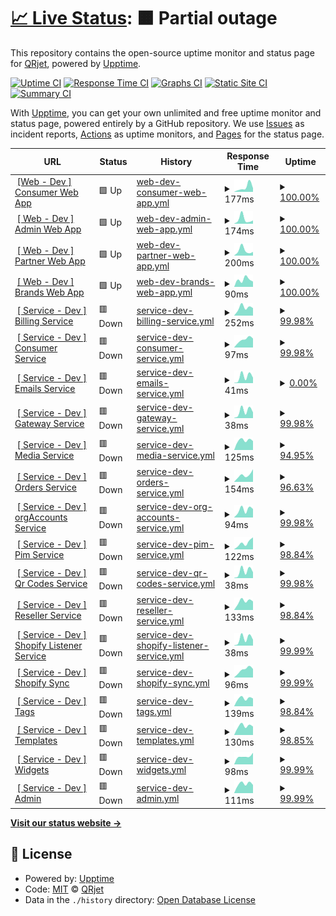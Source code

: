 # [📈 Live Status](https://QRjet.github.io/monitor-dev): <!--live status--> **🟧 Partial outage**

This repository contains the open-source uptime monitor and status page for [QRjet](https://QRjet.github.io/monitor-dev), powered by [Upptime](https://github.com/upptime/upptime).

[![Uptime CI](https://github.com/QRjet/monitor-dev/workflows/Uptime%20CI/badge.svg)](https://github.com/QRjet/monitor-dev/actions?query=workflow%3A%22Uptime+CI%22)
[![Response Time CI](https://github.com/QRjet/monitor-dev/workflows/Response%20Time%20CI/badge.svg)](https://github.com/QRjet/monitor-dev/actions?query=workflow%3A%22Response+Time+CI%22)
[![Graphs CI](https://github.com/QRjet/monitor-dev/workflows/Graphs%20CI/badge.svg)](https://github.com/QRjet/monitor-dev/actions?query=workflow%3A%22Graphs+CI%22)
[![Static Site CI](https://github.com/QRjet/monitor-dev/workflows/Static%20Site%20CI/badge.svg)](https://github.com/QRjet/monitor-dev/actions?query=workflow%3A%22Static+Site+CI%22)
[![Summary CI](https://github.com/QRjet/monitor-dev/workflows/Summary%20CI/badge.svg)](https://github.com/QRjet/monitor-dev/actions?query=workflow%3A%22Summary+CI%22)

With [Upptime](https://upptime.js.org), you can get your own unlimited and free uptime monitor and status page, powered entirely by a GitHub repository. We use [Issues](https://github.com/QRjet/monitor-dev/issues) as incident reports, [Actions](https://github.com/QRjet/monitor-dev/actions) as uptime monitors, and [Pages](https://QRjet.github.io/monitor-dev) for the status page.

<!--start: status pages-->
<!-- This summary is generated by Upptime (https://github.com/upptime/upptime) -->
<!-- Do not edit this manually, your changes will be overwritten -->
<!-- prettier-ignore -->
| URL | Status | History | Response Time | Uptime |
| --- | ------ | ------- | ------------- | ------ |
| <img alt="" src="https://favicons.githubusercontent.com/consumer.dev.truetale.io" height="13"> [[Web - Dev ] Consumer Web App](https://consumer.dev.truetale.io/) | 🟩 Up | [web-dev-consumer-web-app.yml](https://github.com/QRjet/monitor-dev/commits/HEAD/history/web-dev-consumer-web-app.yml) | <details><summary><img alt="Response time graph" src="./graphs/web-dev-consumer-web-app/response-time-week.png" height="20"> 177ms</summary><br><a href="https://QRjet.github.io/monitor-dev/history/web-dev-consumer-web-app"><img alt="Response time 177" src="https://img.shields.io/endpoint?url=https%3A%2F%2Fraw.githubusercontent.com%2FQRjet%2Fmonitor-dev%2FHEAD%2Fapi%2Fweb-dev-consumer-web-app%2Fresponse-time.json"></a><br><a href="https://QRjet.github.io/monitor-dev/history/web-dev-consumer-web-app"><img alt="24-hour response time 177" src="https://img.shields.io/endpoint?url=https%3A%2F%2Fraw.githubusercontent.com%2FQRjet%2Fmonitor-dev%2FHEAD%2Fapi%2Fweb-dev-consumer-web-app%2Fresponse-time-day.json"></a><br><a href="https://QRjet.github.io/monitor-dev/history/web-dev-consumer-web-app"><img alt="7-day response time 177" src="https://img.shields.io/endpoint?url=https%3A%2F%2Fraw.githubusercontent.com%2FQRjet%2Fmonitor-dev%2FHEAD%2Fapi%2Fweb-dev-consumer-web-app%2Fresponse-time-week.json"></a><br><a href="https://QRjet.github.io/monitor-dev/history/web-dev-consumer-web-app"><img alt="30-day response time 177" src="https://img.shields.io/endpoint?url=https%3A%2F%2Fraw.githubusercontent.com%2FQRjet%2Fmonitor-dev%2FHEAD%2Fapi%2Fweb-dev-consumer-web-app%2Fresponse-time-month.json"></a><br><a href="https://QRjet.github.io/monitor-dev/history/web-dev-consumer-web-app"><img alt="1-year response time 177" src="https://img.shields.io/endpoint?url=https%3A%2F%2Fraw.githubusercontent.com%2FQRjet%2Fmonitor-dev%2FHEAD%2Fapi%2Fweb-dev-consumer-web-app%2Fresponse-time-year.json"></a></details> | <details><summary><a href="https://QRjet.github.io/monitor-dev/history/web-dev-consumer-web-app">100.00%</a></summary><a href="https://QRjet.github.io/monitor-dev/history/web-dev-consumer-web-app"><img alt="All-time uptime 100.00%" src="https://img.shields.io/endpoint?url=https%3A%2F%2Fraw.githubusercontent.com%2FQRjet%2Fmonitor-dev%2FHEAD%2Fapi%2Fweb-dev-consumer-web-app%2Fuptime.json"></a><br><a href="https://QRjet.github.io/monitor-dev/history/web-dev-consumer-web-app"><img alt="24-hour uptime 100.00%" src="https://img.shields.io/endpoint?url=https%3A%2F%2Fraw.githubusercontent.com%2FQRjet%2Fmonitor-dev%2FHEAD%2Fapi%2Fweb-dev-consumer-web-app%2Fuptime-day.json"></a><br><a href="https://QRjet.github.io/monitor-dev/history/web-dev-consumer-web-app"><img alt="7-day uptime 100.00%" src="https://img.shields.io/endpoint?url=https%3A%2F%2Fraw.githubusercontent.com%2FQRjet%2Fmonitor-dev%2FHEAD%2Fapi%2Fweb-dev-consumer-web-app%2Fuptime-week.json"></a><br><a href="https://QRjet.github.io/monitor-dev/history/web-dev-consumer-web-app"><img alt="30-day uptime 100.00%" src="https://img.shields.io/endpoint?url=https%3A%2F%2Fraw.githubusercontent.com%2FQRjet%2Fmonitor-dev%2FHEAD%2Fapi%2Fweb-dev-consumer-web-app%2Fuptime-month.json"></a><br><a href="https://QRjet.github.io/monitor-dev/history/web-dev-consumer-web-app"><img alt="1-year uptime 100.00%" src="https://img.shields.io/endpoint?url=https%3A%2F%2Fraw.githubusercontent.com%2FQRjet%2Fmonitor-dev%2FHEAD%2Fapi%2Fweb-dev-consumer-web-app%2Fuptime-year.json"></a></details>
| <img alt="" src="https://favicons.githubusercontent.com/admin.dev.truetale.io" height="13"> [[ Web - Dev ] Admin Web App](https://admin.dev.truetale.io/) | 🟩 Up | [web-dev-admin-web-app.yml](https://github.com/QRjet/monitor-dev/commits/HEAD/history/web-dev-admin-web-app.yml) | <details><summary><img alt="Response time graph" src="./graphs/web-dev-admin-web-app/response-time-week.png" height="20"> 174ms</summary><br><a href="https://QRjet.github.io/monitor-dev/history/web-dev-admin-web-app"><img alt="Response time 174" src="https://img.shields.io/endpoint?url=https%3A%2F%2Fraw.githubusercontent.com%2FQRjet%2Fmonitor-dev%2FHEAD%2Fapi%2Fweb-dev-admin-web-app%2Fresponse-time.json"></a><br><a href="https://QRjet.github.io/monitor-dev/history/web-dev-admin-web-app"><img alt="24-hour response time 174" src="https://img.shields.io/endpoint?url=https%3A%2F%2Fraw.githubusercontent.com%2FQRjet%2Fmonitor-dev%2FHEAD%2Fapi%2Fweb-dev-admin-web-app%2Fresponse-time-day.json"></a><br><a href="https://QRjet.github.io/monitor-dev/history/web-dev-admin-web-app"><img alt="7-day response time 174" src="https://img.shields.io/endpoint?url=https%3A%2F%2Fraw.githubusercontent.com%2FQRjet%2Fmonitor-dev%2FHEAD%2Fapi%2Fweb-dev-admin-web-app%2Fresponse-time-week.json"></a><br><a href="https://QRjet.github.io/monitor-dev/history/web-dev-admin-web-app"><img alt="30-day response time 174" src="https://img.shields.io/endpoint?url=https%3A%2F%2Fraw.githubusercontent.com%2FQRjet%2Fmonitor-dev%2FHEAD%2Fapi%2Fweb-dev-admin-web-app%2Fresponse-time-month.json"></a><br><a href="https://QRjet.github.io/monitor-dev/history/web-dev-admin-web-app"><img alt="1-year response time 174" src="https://img.shields.io/endpoint?url=https%3A%2F%2Fraw.githubusercontent.com%2FQRjet%2Fmonitor-dev%2FHEAD%2Fapi%2Fweb-dev-admin-web-app%2Fresponse-time-year.json"></a></details> | <details><summary><a href="https://QRjet.github.io/monitor-dev/history/web-dev-admin-web-app">100.00%</a></summary><a href="https://QRjet.github.io/monitor-dev/history/web-dev-admin-web-app"><img alt="All-time uptime 100.00%" src="https://img.shields.io/endpoint?url=https%3A%2F%2Fraw.githubusercontent.com%2FQRjet%2Fmonitor-dev%2FHEAD%2Fapi%2Fweb-dev-admin-web-app%2Fuptime.json"></a><br><a href="https://QRjet.github.io/monitor-dev/history/web-dev-admin-web-app"><img alt="24-hour uptime 100.00%" src="https://img.shields.io/endpoint?url=https%3A%2F%2Fraw.githubusercontent.com%2FQRjet%2Fmonitor-dev%2FHEAD%2Fapi%2Fweb-dev-admin-web-app%2Fuptime-day.json"></a><br><a href="https://QRjet.github.io/monitor-dev/history/web-dev-admin-web-app"><img alt="7-day uptime 100.00%" src="https://img.shields.io/endpoint?url=https%3A%2F%2Fraw.githubusercontent.com%2FQRjet%2Fmonitor-dev%2FHEAD%2Fapi%2Fweb-dev-admin-web-app%2Fuptime-week.json"></a><br><a href="https://QRjet.github.io/monitor-dev/history/web-dev-admin-web-app"><img alt="30-day uptime 100.00%" src="https://img.shields.io/endpoint?url=https%3A%2F%2Fraw.githubusercontent.com%2FQRjet%2Fmonitor-dev%2FHEAD%2Fapi%2Fweb-dev-admin-web-app%2Fuptime-month.json"></a><br><a href="https://QRjet.github.io/monitor-dev/history/web-dev-admin-web-app"><img alt="1-year uptime 100.00%" src="https://img.shields.io/endpoint?url=https%3A%2F%2Fraw.githubusercontent.com%2FQRjet%2Fmonitor-dev%2FHEAD%2Fapi%2Fweb-dev-admin-web-app%2Fuptime-year.json"></a></details>
| <img alt="" src="https://favicons.githubusercontent.com/partner.dev.truetale.io" height="13"> [[ Web - Dev ] Partner Web App](https://partner.dev.truetale.io/) | 🟩 Up | [web-dev-partner-web-app.yml](https://github.com/QRjet/monitor-dev/commits/HEAD/history/web-dev-partner-web-app.yml) | <details><summary><img alt="Response time graph" src="./graphs/web-dev-partner-web-app/response-time-week.png" height="20"> 200ms</summary><br><a href="https://QRjet.github.io/monitor-dev/history/web-dev-partner-web-app"><img alt="Response time 200" src="https://img.shields.io/endpoint?url=https%3A%2F%2Fraw.githubusercontent.com%2FQRjet%2Fmonitor-dev%2FHEAD%2Fapi%2Fweb-dev-partner-web-app%2Fresponse-time.json"></a><br><a href="https://QRjet.github.io/monitor-dev/history/web-dev-partner-web-app"><img alt="24-hour response time 200" src="https://img.shields.io/endpoint?url=https%3A%2F%2Fraw.githubusercontent.com%2FQRjet%2Fmonitor-dev%2FHEAD%2Fapi%2Fweb-dev-partner-web-app%2Fresponse-time-day.json"></a><br><a href="https://QRjet.github.io/monitor-dev/history/web-dev-partner-web-app"><img alt="7-day response time 200" src="https://img.shields.io/endpoint?url=https%3A%2F%2Fraw.githubusercontent.com%2FQRjet%2Fmonitor-dev%2FHEAD%2Fapi%2Fweb-dev-partner-web-app%2Fresponse-time-week.json"></a><br><a href="https://QRjet.github.io/monitor-dev/history/web-dev-partner-web-app"><img alt="30-day response time 200" src="https://img.shields.io/endpoint?url=https%3A%2F%2Fraw.githubusercontent.com%2FQRjet%2Fmonitor-dev%2FHEAD%2Fapi%2Fweb-dev-partner-web-app%2Fresponse-time-month.json"></a><br><a href="https://QRjet.github.io/monitor-dev/history/web-dev-partner-web-app"><img alt="1-year response time 200" src="https://img.shields.io/endpoint?url=https%3A%2F%2Fraw.githubusercontent.com%2FQRjet%2Fmonitor-dev%2FHEAD%2Fapi%2Fweb-dev-partner-web-app%2Fresponse-time-year.json"></a></details> | <details><summary><a href="https://QRjet.github.io/monitor-dev/history/web-dev-partner-web-app">100.00%</a></summary><a href="https://QRjet.github.io/monitor-dev/history/web-dev-partner-web-app"><img alt="All-time uptime 100.00%" src="https://img.shields.io/endpoint?url=https%3A%2F%2Fraw.githubusercontent.com%2FQRjet%2Fmonitor-dev%2FHEAD%2Fapi%2Fweb-dev-partner-web-app%2Fuptime.json"></a><br><a href="https://QRjet.github.io/monitor-dev/history/web-dev-partner-web-app"><img alt="24-hour uptime 100.00%" src="https://img.shields.io/endpoint?url=https%3A%2F%2Fraw.githubusercontent.com%2FQRjet%2Fmonitor-dev%2FHEAD%2Fapi%2Fweb-dev-partner-web-app%2Fuptime-day.json"></a><br><a href="https://QRjet.github.io/monitor-dev/history/web-dev-partner-web-app"><img alt="7-day uptime 100.00%" src="https://img.shields.io/endpoint?url=https%3A%2F%2Fraw.githubusercontent.com%2FQRjet%2Fmonitor-dev%2FHEAD%2Fapi%2Fweb-dev-partner-web-app%2Fuptime-week.json"></a><br><a href="https://QRjet.github.io/monitor-dev/history/web-dev-partner-web-app"><img alt="30-day uptime 100.00%" src="https://img.shields.io/endpoint?url=https%3A%2F%2Fraw.githubusercontent.com%2FQRjet%2Fmonitor-dev%2FHEAD%2Fapi%2Fweb-dev-partner-web-app%2Fuptime-month.json"></a><br><a href="https://QRjet.github.io/monitor-dev/history/web-dev-partner-web-app"><img alt="1-year uptime 100.00%" src="https://img.shields.io/endpoint?url=https%3A%2F%2Fraw.githubusercontent.com%2FQRjet%2Fmonitor-dev%2FHEAD%2Fapi%2Fweb-dev-partner-web-app%2Fuptime-year.json"></a></details>
| <img alt="" src="https://favicons.githubusercontent.com/business.dev.truetale.io" height="13"> [[ Web - Dev ] Brands Web App](https://business.dev.truetale.io/) | 🟩 Up | [web-dev-brands-web-app.yml](https://github.com/QRjet/monitor-dev/commits/HEAD/history/web-dev-brands-web-app.yml) | <details><summary><img alt="Response time graph" src="./graphs/web-dev-brands-web-app/response-time-week.png" height="20"> 90ms</summary><br><a href="https://QRjet.github.io/monitor-dev/history/web-dev-brands-web-app"><img alt="Response time 90" src="https://img.shields.io/endpoint?url=https%3A%2F%2Fraw.githubusercontent.com%2FQRjet%2Fmonitor-dev%2FHEAD%2Fapi%2Fweb-dev-brands-web-app%2Fresponse-time.json"></a><br><a href="https://QRjet.github.io/monitor-dev/history/web-dev-brands-web-app"><img alt="24-hour response time 90" src="https://img.shields.io/endpoint?url=https%3A%2F%2Fraw.githubusercontent.com%2FQRjet%2Fmonitor-dev%2FHEAD%2Fapi%2Fweb-dev-brands-web-app%2Fresponse-time-day.json"></a><br><a href="https://QRjet.github.io/monitor-dev/history/web-dev-brands-web-app"><img alt="7-day response time 90" src="https://img.shields.io/endpoint?url=https%3A%2F%2Fraw.githubusercontent.com%2FQRjet%2Fmonitor-dev%2FHEAD%2Fapi%2Fweb-dev-brands-web-app%2Fresponse-time-week.json"></a><br><a href="https://QRjet.github.io/monitor-dev/history/web-dev-brands-web-app"><img alt="30-day response time 90" src="https://img.shields.io/endpoint?url=https%3A%2F%2Fraw.githubusercontent.com%2FQRjet%2Fmonitor-dev%2FHEAD%2Fapi%2Fweb-dev-brands-web-app%2Fresponse-time-month.json"></a><br><a href="https://QRjet.github.io/monitor-dev/history/web-dev-brands-web-app"><img alt="1-year response time 90" src="https://img.shields.io/endpoint?url=https%3A%2F%2Fraw.githubusercontent.com%2FQRjet%2Fmonitor-dev%2FHEAD%2Fapi%2Fweb-dev-brands-web-app%2Fresponse-time-year.json"></a></details> | <details><summary><a href="https://QRjet.github.io/monitor-dev/history/web-dev-brands-web-app">100.00%</a></summary><a href="https://QRjet.github.io/monitor-dev/history/web-dev-brands-web-app"><img alt="All-time uptime 100.00%" src="https://img.shields.io/endpoint?url=https%3A%2F%2Fraw.githubusercontent.com%2FQRjet%2Fmonitor-dev%2FHEAD%2Fapi%2Fweb-dev-brands-web-app%2Fuptime.json"></a><br><a href="https://QRjet.github.io/monitor-dev/history/web-dev-brands-web-app"><img alt="24-hour uptime 100.00%" src="https://img.shields.io/endpoint?url=https%3A%2F%2Fraw.githubusercontent.com%2FQRjet%2Fmonitor-dev%2FHEAD%2Fapi%2Fweb-dev-brands-web-app%2Fuptime-day.json"></a><br><a href="https://QRjet.github.io/monitor-dev/history/web-dev-brands-web-app"><img alt="7-day uptime 100.00%" src="https://img.shields.io/endpoint?url=https%3A%2F%2Fraw.githubusercontent.com%2FQRjet%2Fmonitor-dev%2FHEAD%2Fapi%2Fweb-dev-brands-web-app%2Fuptime-week.json"></a><br><a href="https://QRjet.github.io/monitor-dev/history/web-dev-brands-web-app"><img alt="30-day uptime 100.00%" src="https://img.shields.io/endpoint?url=https%3A%2F%2Fraw.githubusercontent.com%2FQRjet%2Fmonitor-dev%2FHEAD%2Fapi%2Fweb-dev-brands-web-app%2Fuptime-month.json"></a><br><a href="https://QRjet.github.io/monitor-dev/history/web-dev-brands-web-app"><img alt="1-year uptime 100.00%" src="https://img.shields.io/endpoint?url=https%3A%2F%2Fraw.githubusercontent.com%2FQRjet%2Fmonitor-dev%2FHEAD%2Fapi%2Fweb-dev-brands-web-app%2Fuptime-year.json"></a></details>
| <img alt="" src="https://favicons.githubusercontent.com/api.dev.truetale.io" height="13"> [[ Service - Dev ] Billing Service](https://api.dev.truetale.io/api/billing/health-check) | 🟥 Down | [service-dev-billing-service.yml](https://github.com/QRjet/monitor-dev/commits/HEAD/history/service-dev-billing-service.yml) | <details><summary><img alt="Response time graph" src="./graphs/service-dev-billing-service/response-time-week.png" height="20"> 252ms</summary><br><a href="https://QRjet.github.io/monitor-dev/history/service-dev-billing-service"><img alt="Response time 252" src="https://img.shields.io/endpoint?url=https%3A%2F%2Fraw.githubusercontent.com%2FQRjet%2Fmonitor-dev%2FHEAD%2Fapi%2Fservice-dev-billing-service%2Fresponse-time.json"></a><br><a href="https://QRjet.github.io/monitor-dev/history/service-dev-billing-service"><img alt="24-hour response time 252" src="https://img.shields.io/endpoint?url=https%3A%2F%2Fraw.githubusercontent.com%2FQRjet%2Fmonitor-dev%2FHEAD%2Fapi%2Fservice-dev-billing-service%2Fresponse-time-day.json"></a><br><a href="https://QRjet.github.io/monitor-dev/history/service-dev-billing-service"><img alt="7-day response time 252" src="https://img.shields.io/endpoint?url=https%3A%2F%2Fraw.githubusercontent.com%2FQRjet%2Fmonitor-dev%2FHEAD%2Fapi%2Fservice-dev-billing-service%2Fresponse-time-week.json"></a><br><a href="https://QRjet.github.io/monitor-dev/history/service-dev-billing-service"><img alt="30-day response time 252" src="https://img.shields.io/endpoint?url=https%3A%2F%2Fraw.githubusercontent.com%2FQRjet%2Fmonitor-dev%2FHEAD%2Fapi%2Fservice-dev-billing-service%2Fresponse-time-month.json"></a><br><a href="https://QRjet.github.io/monitor-dev/history/service-dev-billing-service"><img alt="1-year response time 252" src="https://img.shields.io/endpoint?url=https%3A%2F%2Fraw.githubusercontent.com%2FQRjet%2Fmonitor-dev%2FHEAD%2Fapi%2Fservice-dev-billing-service%2Fresponse-time-year.json"></a></details> | <details><summary><a href="https://QRjet.github.io/monitor-dev/history/service-dev-billing-service">99.98%</a></summary><a href="https://QRjet.github.io/monitor-dev/history/service-dev-billing-service"><img alt="All-time uptime 99.98%" src="https://img.shields.io/endpoint?url=https%3A%2F%2Fraw.githubusercontent.com%2FQRjet%2Fmonitor-dev%2FHEAD%2Fapi%2Fservice-dev-billing-service%2Fuptime.json"></a><br><a href="https://QRjet.github.io/monitor-dev/history/service-dev-billing-service"><img alt="24-hour uptime 99.98%" src="https://img.shields.io/endpoint?url=https%3A%2F%2Fraw.githubusercontent.com%2FQRjet%2Fmonitor-dev%2FHEAD%2Fapi%2Fservice-dev-billing-service%2Fuptime-day.json"></a><br><a href="https://QRjet.github.io/monitor-dev/history/service-dev-billing-service"><img alt="7-day uptime 99.98%" src="https://img.shields.io/endpoint?url=https%3A%2F%2Fraw.githubusercontent.com%2FQRjet%2Fmonitor-dev%2FHEAD%2Fapi%2Fservice-dev-billing-service%2Fuptime-week.json"></a><br><a href="https://QRjet.github.io/monitor-dev/history/service-dev-billing-service"><img alt="30-day uptime 99.98%" src="https://img.shields.io/endpoint?url=https%3A%2F%2Fraw.githubusercontent.com%2FQRjet%2Fmonitor-dev%2FHEAD%2Fapi%2Fservice-dev-billing-service%2Fuptime-month.json"></a><br><a href="https://QRjet.github.io/monitor-dev/history/service-dev-billing-service"><img alt="1-year uptime 99.98%" src="https://img.shields.io/endpoint?url=https%3A%2F%2Fraw.githubusercontent.com%2FQRjet%2Fmonitor-dev%2FHEAD%2Fapi%2Fservice-dev-billing-service%2Fuptime-year.json"></a></details>
| <img alt="" src="https://favicons.githubusercontent.com/api.dev.truetale.io" height="13"> [[ Service - Dev ] Consumer Service](https://api.dev.truetale.io/api/consumer/health-check) | 🟥 Down | [service-dev-consumer-service.yml](https://github.com/QRjet/monitor-dev/commits/HEAD/history/service-dev-consumer-service.yml) | <details><summary><img alt="Response time graph" src="./graphs/service-dev-consumer-service/response-time-week.png" height="20"> 97ms</summary><br><a href="https://QRjet.github.io/monitor-dev/history/service-dev-consumer-service"><img alt="Response time 97" src="https://img.shields.io/endpoint?url=https%3A%2F%2Fraw.githubusercontent.com%2FQRjet%2Fmonitor-dev%2FHEAD%2Fapi%2Fservice-dev-consumer-service%2Fresponse-time.json"></a><br><a href="https://QRjet.github.io/monitor-dev/history/service-dev-consumer-service"><img alt="24-hour response time 97" src="https://img.shields.io/endpoint?url=https%3A%2F%2Fraw.githubusercontent.com%2FQRjet%2Fmonitor-dev%2FHEAD%2Fapi%2Fservice-dev-consumer-service%2Fresponse-time-day.json"></a><br><a href="https://QRjet.github.io/monitor-dev/history/service-dev-consumer-service"><img alt="7-day response time 97" src="https://img.shields.io/endpoint?url=https%3A%2F%2Fraw.githubusercontent.com%2FQRjet%2Fmonitor-dev%2FHEAD%2Fapi%2Fservice-dev-consumer-service%2Fresponse-time-week.json"></a><br><a href="https://QRjet.github.io/monitor-dev/history/service-dev-consumer-service"><img alt="30-day response time 97" src="https://img.shields.io/endpoint?url=https%3A%2F%2Fraw.githubusercontent.com%2FQRjet%2Fmonitor-dev%2FHEAD%2Fapi%2Fservice-dev-consumer-service%2Fresponse-time-month.json"></a><br><a href="https://QRjet.github.io/monitor-dev/history/service-dev-consumer-service"><img alt="1-year response time 97" src="https://img.shields.io/endpoint?url=https%3A%2F%2Fraw.githubusercontent.com%2FQRjet%2Fmonitor-dev%2FHEAD%2Fapi%2Fservice-dev-consumer-service%2Fresponse-time-year.json"></a></details> | <details><summary><a href="https://QRjet.github.io/monitor-dev/history/service-dev-consumer-service">99.98%</a></summary><a href="https://QRjet.github.io/monitor-dev/history/service-dev-consumer-service"><img alt="All-time uptime 99.98%" src="https://img.shields.io/endpoint?url=https%3A%2F%2Fraw.githubusercontent.com%2FQRjet%2Fmonitor-dev%2FHEAD%2Fapi%2Fservice-dev-consumer-service%2Fuptime.json"></a><br><a href="https://QRjet.github.io/monitor-dev/history/service-dev-consumer-service"><img alt="24-hour uptime 99.98%" src="https://img.shields.io/endpoint?url=https%3A%2F%2Fraw.githubusercontent.com%2FQRjet%2Fmonitor-dev%2FHEAD%2Fapi%2Fservice-dev-consumer-service%2Fuptime-day.json"></a><br><a href="https://QRjet.github.io/monitor-dev/history/service-dev-consumer-service"><img alt="7-day uptime 99.98%" src="https://img.shields.io/endpoint?url=https%3A%2F%2Fraw.githubusercontent.com%2FQRjet%2Fmonitor-dev%2FHEAD%2Fapi%2Fservice-dev-consumer-service%2Fuptime-week.json"></a><br><a href="https://QRjet.github.io/monitor-dev/history/service-dev-consumer-service"><img alt="30-day uptime 99.98%" src="https://img.shields.io/endpoint?url=https%3A%2F%2Fraw.githubusercontent.com%2FQRjet%2Fmonitor-dev%2FHEAD%2Fapi%2Fservice-dev-consumer-service%2Fuptime-month.json"></a><br><a href="https://QRjet.github.io/monitor-dev/history/service-dev-consumer-service"><img alt="1-year uptime 99.98%" src="https://img.shields.io/endpoint?url=https%3A%2F%2Fraw.githubusercontent.com%2FQRjet%2Fmonitor-dev%2FHEAD%2Fapi%2Fservice-dev-consumer-service%2Fuptime-year.json"></a></details>
| <img alt="" src="https://favicons.githubusercontent.com/api.dev.truetale.io" height="13"> [[ Service - Dev ] Emails Service](https://api.dev.truetale.io/api/emails/health-check) | 🟥 Down | [service-dev-emails-service.yml](https://github.com/QRjet/monitor-dev/commits/HEAD/history/service-dev-emails-service.yml) | <details><summary><img alt="Response time graph" src="./graphs/service-dev-emails-service/response-time-week.png" height="20"> 41ms</summary><br><a href="https://QRjet.github.io/monitor-dev/history/service-dev-emails-service"><img alt="Response time 41" src="https://img.shields.io/endpoint?url=https%3A%2F%2Fraw.githubusercontent.com%2FQRjet%2Fmonitor-dev%2FHEAD%2Fapi%2Fservice-dev-emails-service%2Fresponse-time.json"></a><br><a href="https://QRjet.github.io/monitor-dev/history/service-dev-emails-service"><img alt="24-hour response time 41" src="https://img.shields.io/endpoint?url=https%3A%2F%2Fraw.githubusercontent.com%2FQRjet%2Fmonitor-dev%2FHEAD%2Fapi%2Fservice-dev-emails-service%2Fresponse-time-day.json"></a><br><a href="https://QRjet.github.io/monitor-dev/history/service-dev-emails-service"><img alt="7-day response time 41" src="https://img.shields.io/endpoint?url=https%3A%2F%2Fraw.githubusercontent.com%2FQRjet%2Fmonitor-dev%2FHEAD%2Fapi%2Fservice-dev-emails-service%2Fresponse-time-week.json"></a><br><a href="https://QRjet.github.io/monitor-dev/history/service-dev-emails-service"><img alt="30-day response time 41" src="https://img.shields.io/endpoint?url=https%3A%2F%2Fraw.githubusercontent.com%2FQRjet%2Fmonitor-dev%2FHEAD%2Fapi%2Fservice-dev-emails-service%2Fresponse-time-month.json"></a><br><a href="https://QRjet.github.io/monitor-dev/history/service-dev-emails-service"><img alt="1-year response time 41" src="https://img.shields.io/endpoint?url=https%3A%2F%2Fraw.githubusercontent.com%2FQRjet%2Fmonitor-dev%2FHEAD%2Fapi%2Fservice-dev-emails-service%2Fresponse-time-year.json"></a></details> | <details><summary><a href="https://QRjet.github.io/monitor-dev/history/service-dev-emails-service">0.00%</a></summary><a href="https://QRjet.github.io/monitor-dev/history/service-dev-emails-service"><img alt="All-time uptime 0.00%" src="https://img.shields.io/endpoint?url=https%3A%2F%2Fraw.githubusercontent.com%2FQRjet%2Fmonitor-dev%2FHEAD%2Fapi%2Fservice-dev-emails-service%2Fuptime.json"></a><br><a href="https://QRjet.github.io/monitor-dev/history/service-dev-emails-service"><img alt="24-hour uptime 0.00%" src="https://img.shields.io/endpoint?url=https%3A%2F%2Fraw.githubusercontent.com%2FQRjet%2Fmonitor-dev%2FHEAD%2Fapi%2Fservice-dev-emails-service%2Fuptime-day.json"></a><br><a href="https://QRjet.github.io/monitor-dev/history/service-dev-emails-service"><img alt="7-day uptime 0.00%" src="https://img.shields.io/endpoint?url=https%3A%2F%2Fraw.githubusercontent.com%2FQRjet%2Fmonitor-dev%2FHEAD%2Fapi%2Fservice-dev-emails-service%2Fuptime-week.json"></a><br><a href="https://QRjet.github.io/monitor-dev/history/service-dev-emails-service"><img alt="30-day uptime 0.00%" src="https://img.shields.io/endpoint?url=https%3A%2F%2Fraw.githubusercontent.com%2FQRjet%2Fmonitor-dev%2FHEAD%2Fapi%2Fservice-dev-emails-service%2Fuptime-month.json"></a><br><a href="https://QRjet.github.io/monitor-dev/history/service-dev-emails-service"><img alt="1-year uptime 0.00%" src="https://img.shields.io/endpoint?url=https%3A%2F%2Fraw.githubusercontent.com%2FQRjet%2Fmonitor-dev%2FHEAD%2Fapi%2Fservice-dev-emails-service%2Fuptime-year.json"></a></details>
| <img alt="" src="https://favicons.githubusercontent.com/api.dev.truetale.io" height="13"> [[ Service - Dev ] Gateway Service](https://api.dev.truetale.io/graphql/health-check) | 🟥 Down | [service-dev-gateway-service.yml](https://github.com/QRjet/monitor-dev/commits/HEAD/history/service-dev-gateway-service.yml) | <details><summary><img alt="Response time graph" src="./graphs/service-dev-gateway-service/response-time-week.png" height="20"> 38ms</summary><br><a href="https://QRjet.github.io/monitor-dev/history/service-dev-gateway-service"><img alt="Response time 38" src="https://img.shields.io/endpoint?url=https%3A%2F%2Fraw.githubusercontent.com%2FQRjet%2Fmonitor-dev%2FHEAD%2Fapi%2Fservice-dev-gateway-service%2Fresponse-time.json"></a><br><a href="https://QRjet.github.io/monitor-dev/history/service-dev-gateway-service"><img alt="24-hour response time 38" src="https://img.shields.io/endpoint?url=https%3A%2F%2Fraw.githubusercontent.com%2FQRjet%2Fmonitor-dev%2FHEAD%2Fapi%2Fservice-dev-gateway-service%2Fresponse-time-day.json"></a><br><a href="https://QRjet.github.io/monitor-dev/history/service-dev-gateway-service"><img alt="7-day response time 38" src="https://img.shields.io/endpoint?url=https%3A%2F%2Fraw.githubusercontent.com%2FQRjet%2Fmonitor-dev%2FHEAD%2Fapi%2Fservice-dev-gateway-service%2Fresponse-time-week.json"></a><br><a href="https://QRjet.github.io/monitor-dev/history/service-dev-gateway-service"><img alt="30-day response time 38" src="https://img.shields.io/endpoint?url=https%3A%2F%2Fraw.githubusercontent.com%2FQRjet%2Fmonitor-dev%2FHEAD%2Fapi%2Fservice-dev-gateway-service%2Fresponse-time-month.json"></a><br><a href="https://QRjet.github.io/monitor-dev/history/service-dev-gateway-service"><img alt="1-year response time 38" src="https://img.shields.io/endpoint?url=https%3A%2F%2Fraw.githubusercontent.com%2FQRjet%2Fmonitor-dev%2FHEAD%2Fapi%2Fservice-dev-gateway-service%2Fresponse-time-year.json"></a></details> | <details><summary><a href="https://QRjet.github.io/monitor-dev/history/service-dev-gateway-service">99.98%</a></summary><a href="https://QRjet.github.io/monitor-dev/history/service-dev-gateway-service"><img alt="All-time uptime 99.98%" src="https://img.shields.io/endpoint?url=https%3A%2F%2Fraw.githubusercontent.com%2FQRjet%2Fmonitor-dev%2FHEAD%2Fapi%2Fservice-dev-gateway-service%2Fuptime.json"></a><br><a href="https://QRjet.github.io/monitor-dev/history/service-dev-gateway-service"><img alt="24-hour uptime 99.98%" src="https://img.shields.io/endpoint?url=https%3A%2F%2Fraw.githubusercontent.com%2FQRjet%2Fmonitor-dev%2FHEAD%2Fapi%2Fservice-dev-gateway-service%2Fuptime-day.json"></a><br><a href="https://QRjet.github.io/monitor-dev/history/service-dev-gateway-service"><img alt="7-day uptime 99.98%" src="https://img.shields.io/endpoint?url=https%3A%2F%2Fraw.githubusercontent.com%2FQRjet%2Fmonitor-dev%2FHEAD%2Fapi%2Fservice-dev-gateway-service%2Fuptime-week.json"></a><br><a href="https://QRjet.github.io/monitor-dev/history/service-dev-gateway-service"><img alt="30-day uptime 99.98%" src="https://img.shields.io/endpoint?url=https%3A%2F%2Fraw.githubusercontent.com%2FQRjet%2Fmonitor-dev%2FHEAD%2Fapi%2Fservice-dev-gateway-service%2Fuptime-month.json"></a><br><a href="https://QRjet.github.io/monitor-dev/history/service-dev-gateway-service"><img alt="1-year uptime 99.98%" src="https://img.shields.io/endpoint?url=https%3A%2F%2Fraw.githubusercontent.com%2FQRjet%2Fmonitor-dev%2FHEAD%2Fapi%2Fservice-dev-gateway-service%2Fuptime-year.json"></a></details>
| <img alt="" src="https://favicons.githubusercontent.com/api.dev.truetale.io" height="13"> [[ Service - Dev ] Media Service](https://api.dev.truetale.io/api/media/health-check) | 🟥 Down | [service-dev-media-service.yml](https://github.com/QRjet/monitor-dev/commits/HEAD/history/service-dev-media-service.yml) | <details><summary><img alt="Response time graph" src="./graphs/service-dev-media-service/response-time-week.png" height="20"> 125ms</summary><br><a href="https://QRjet.github.io/monitor-dev/history/service-dev-media-service"><img alt="Response time 125" src="https://img.shields.io/endpoint?url=https%3A%2F%2Fraw.githubusercontent.com%2FQRjet%2Fmonitor-dev%2FHEAD%2Fapi%2Fservice-dev-media-service%2Fresponse-time.json"></a><br><a href="https://QRjet.github.io/monitor-dev/history/service-dev-media-service"><img alt="24-hour response time 125" src="https://img.shields.io/endpoint?url=https%3A%2F%2Fraw.githubusercontent.com%2FQRjet%2Fmonitor-dev%2FHEAD%2Fapi%2Fservice-dev-media-service%2Fresponse-time-day.json"></a><br><a href="https://QRjet.github.io/monitor-dev/history/service-dev-media-service"><img alt="7-day response time 125" src="https://img.shields.io/endpoint?url=https%3A%2F%2Fraw.githubusercontent.com%2FQRjet%2Fmonitor-dev%2FHEAD%2Fapi%2Fservice-dev-media-service%2Fresponse-time-week.json"></a><br><a href="https://QRjet.github.io/monitor-dev/history/service-dev-media-service"><img alt="30-day response time 125" src="https://img.shields.io/endpoint?url=https%3A%2F%2Fraw.githubusercontent.com%2FQRjet%2Fmonitor-dev%2FHEAD%2Fapi%2Fservice-dev-media-service%2Fresponse-time-month.json"></a><br><a href="https://QRjet.github.io/monitor-dev/history/service-dev-media-service"><img alt="1-year response time 125" src="https://img.shields.io/endpoint?url=https%3A%2F%2Fraw.githubusercontent.com%2FQRjet%2Fmonitor-dev%2FHEAD%2Fapi%2Fservice-dev-media-service%2Fresponse-time-year.json"></a></details> | <details><summary><a href="https://QRjet.github.io/monitor-dev/history/service-dev-media-service">94.95%</a></summary><a href="https://QRjet.github.io/monitor-dev/history/service-dev-media-service"><img alt="All-time uptime 94.95%" src="https://img.shields.io/endpoint?url=https%3A%2F%2Fraw.githubusercontent.com%2FQRjet%2Fmonitor-dev%2FHEAD%2Fapi%2Fservice-dev-media-service%2Fuptime.json"></a><br><a href="https://QRjet.github.io/monitor-dev/history/service-dev-media-service"><img alt="24-hour uptime 94.95%" src="https://img.shields.io/endpoint?url=https%3A%2F%2Fraw.githubusercontent.com%2FQRjet%2Fmonitor-dev%2FHEAD%2Fapi%2Fservice-dev-media-service%2Fuptime-day.json"></a><br><a href="https://QRjet.github.io/monitor-dev/history/service-dev-media-service"><img alt="7-day uptime 94.95%" src="https://img.shields.io/endpoint?url=https%3A%2F%2Fraw.githubusercontent.com%2FQRjet%2Fmonitor-dev%2FHEAD%2Fapi%2Fservice-dev-media-service%2Fuptime-week.json"></a><br><a href="https://QRjet.github.io/monitor-dev/history/service-dev-media-service"><img alt="30-day uptime 94.95%" src="https://img.shields.io/endpoint?url=https%3A%2F%2Fraw.githubusercontent.com%2FQRjet%2Fmonitor-dev%2FHEAD%2Fapi%2Fservice-dev-media-service%2Fuptime-month.json"></a><br><a href="https://QRjet.github.io/monitor-dev/history/service-dev-media-service"><img alt="1-year uptime 94.95%" src="https://img.shields.io/endpoint?url=https%3A%2F%2Fraw.githubusercontent.com%2FQRjet%2Fmonitor-dev%2FHEAD%2Fapi%2Fservice-dev-media-service%2Fuptime-year.json"></a></details>
| <img alt="" src="https://favicons.githubusercontent.com/api.dev.truetale.io" height="13"> [[ Service - Dev ] Orders Service](https://api.dev.truetale.io/api/orders/health-check) | 🟥 Down | [service-dev-orders-service.yml](https://github.com/QRjet/monitor-dev/commits/HEAD/history/service-dev-orders-service.yml) | <details><summary><img alt="Response time graph" src="./graphs/service-dev-orders-service/response-time-week.png" height="20"> 154ms</summary><br><a href="https://QRjet.github.io/monitor-dev/history/service-dev-orders-service"><img alt="Response time 154" src="https://img.shields.io/endpoint?url=https%3A%2F%2Fraw.githubusercontent.com%2FQRjet%2Fmonitor-dev%2FHEAD%2Fapi%2Fservice-dev-orders-service%2Fresponse-time.json"></a><br><a href="https://QRjet.github.io/monitor-dev/history/service-dev-orders-service"><img alt="24-hour response time 154" src="https://img.shields.io/endpoint?url=https%3A%2F%2Fraw.githubusercontent.com%2FQRjet%2Fmonitor-dev%2FHEAD%2Fapi%2Fservice-dev-orders-service%2Fresponse-time-day.json"></a><br><a href="https://QRjet.github.io/monitor-dev/history/service-dev-orders-service"><img alt="7-day response time 154" src="https://img.shields.io/endpoint?url=https%3A%2F%2Fraw.githubusercontent.com%2FQRjet%2Fmonitor-dev%2FHEAD%2Fapi%2Fservice-dev-orders-service%2Fresponse-time-week.json"></a><br><a href="https://QRjet.github.io/monitor-dev/history/service-dev-orders-service"><img alt="30-day response time 154" src="https://img.shields.io/endpoint?url=https%3A%2F%2Fraw.githubusercontent.com%2FQRjet%2Fmonitor-dev%2FHEAD%2Fapi%2Fservice-dev-orders-service%2Fresponse-time-month.json"></a><br><a href="https://QRjet.github.io/monitor-dev/history/service-dev-orders-service"><img alt="1-year response time 154" src="https://img.shields.io/endpoint?url=https%3A%2F%2Fraw.githubusercontent.com%2FQRjet%2Fmonitor-dev%2FHEAD%2Fapi%2Fservice-dev-orders-service%2Fresponse-time-year.json"></a></details> | <details><summary><a href="https://QRjet.github.io/monitor-dev/history/service-dev-orders-service">96.63%</a></summary><a href="https://QRjet.github.io/monitor-dev/history/service-dev-orders-service"><img alt="All-time uptime 96.63%" src="https://img.shields.io/endpoint?url=https%3A%2F%2Fraw.githubusercontent.com%2FQRjet%2Fmonitor-dev%2FHEAD%2Fapi%2Fservice-dev-orders-service%2Fuptime.json"></a><br><a href="https://QRjet.github.io/monitor-dev/history/service-dev-orders-service"><img alt="24-hour uptime 96.63%" src="https://img.shields.io/endpoint?url=https%3A%2F%2Fraw.githubusercontent.com%2FQRjet%2Fmonitor-dev%2FHEAD%2Fapi%2Fservice-dev-orders-service%2Fuptime-day.json"></a><br><a href="https://QRjet.github.io/monitor-dev/history/service-dev-orders-service"><img alt="7-day uptime 96.63%" src="https://img.shields.io/endpoint?url=https%3A%2F%2Fraw.githubusercontent.com%2FQRjet%2Fmonitor-dev%2FHEAD%2Fapi%2Fservice-dev-orders-service%2Fuptime-week.json"></a><br><a href="https://QRjet.github.io/monitor-dev/history/service-dev-orders-service"><img alt="30-day uptime 96.63%" src="https://img.shields.io/endpoint?url=https%3A%2F%2Fraw.githubusercontent.com%2FQRjet%2Fmonitor-dev%2FHEAD%2Fapi%2Fservice-dev-orders-service%2Fuptime-month.json"></a><br><a href="https://QRjet.github.io/monitor-dev/history/service-dev-orders-service"><img alt="1-year uptime 96.63%" src="https://img.shields.io/endpoint?url=https%3A%2F%2Fraw.githubusercontent.com%2FQRjet%2Fmonitor-dev%2FHEAD%2Fapi%2Fservice-dev-orders-service%2Fuptime-year.json"></a></details>
| <img alt="" src="https://favicons.githubusercontent.com/api.dev.truetale.io" height="13"> [[ Service - Dev ] orgAccounts Service](https://api.dev.truetale.io/api/org-accounts/health-check) | 🟥 Down | [service-dev-org-accounts-service.yml](https://github.com/QRjet/monitor-dev/commits/HEAD/history/service-dev-org-accounts-service.yml) | <details><summary><img alt="Response time graph" src="./graphs/service-dev-org-accounts-service/response-time-week.png" height="20"> 94ms</summary><br><a href="https://QRjet.github.io/monitor-dev/history/service-dev-org-accounts-service"><img alt="Response time 94" src="https://img.shields.io/endpoint?url=https%3A%2F%2Fraw.githubusercontent.com%2FQRjet%2Fmonitor-dev%2FHEAD%2Fapi%2Fservice-dev-org-accounts-service%2Fresponse-time.json"></a><br><a href="https://QRjet.github.io/monitor-dev/history/service-dev-org-accounts-service"><img alt="24-hour response time 94" src="https://img.shields.io/endpoint?url=https%3A%2F%2Fraw.githubusercontent.com%2FQRjet%2Fmonitor-dev%2FHEAD%2Fapi%2Fservice-dev-org-accounts-service%2Fresponse-time-day.json"></a><br><a href="https://QRjet.github.io/monitor-dev/history/service-dev-org-accounts-service"><img alt="7-day response time 94" src="https://img.shields.io/endpoint?url=https%3A%2F%2Fraw.githubusercontent.com%2FQRjet%2Fmonitor-dev%2FHEAD%2Fapi%2Fservice-dev-org-accounts-service%2Fresponse-time-week.json"></a><br><a href="https://QRjet.github.io/monitor-dev/history/service-dev-org-accounts-service"><img alt="30-day response time 94" src="https://img.shields.io/endpoint?url=https%3A%2F%2Fraw.githubusercontent.com%2FQRjet%2Fmonitor-dev%2FHEAD%2Fapi%2Fservice-dev-org-accounts-service%2Fresponse-time-month.json"></a><br><a href="https://QRjet.github.io/monitor-dev/history/service-dev-org-accounts-service"><img alt="1-year response time 94" src="https://img.shields.io/endpoint?url=https%3A%2F%2Fraw.githubusercontent.com%2FQRjet%2Fmonitor-dev%2FHEAD%2Fapi%2Fservice-dev-org-accounts-service%2Fresponse-time-year.json"></a></details> | <details><summary><a href="https://QRjet.github.io/monitor-dev/history/service-dev-org-accounts-service">99.98%</a></summary><a href="https://QRjet.github.io/monitor-dev/history/service-dev-org-accounts-service"><img alt="All-time uptime 99.98%" src="https://img.shields.io/endpoint?url=https%3A%2F%2Fraw.githubusercontent.com%2FQRjet%2Fmonitor-dev%2FHEAD%2Fapi%2Fservice-dev-org-accounts-service%2Fuptime.json"></a><br><a href="https://QRjet.github.io/monitor-dev/history/service-dev-org-accounts-service"><img alt="24-hour uptime 99.98%" src="https://img.shields.io/endpoint?url=https%3A%2F%2Fraw.githubusercontent.com%2FQRjet%2Fmonitor-dev%2FHEAD%2Fapi%2Fservice-dev-org-accounts-service%2Fuptime-day.json"></a><br><a href="https://QRjet.github.io/monitor-dev/history/service-dev-org-accounts-service"><img alt="7-day uptime 99.98%" src="https://img.shields.io/endpoint?url=https%3A%2F%2Fraw.githubusercontent.com%2FQRjet%2Fmonitor-dev%2FHEAD%2Fapi%2Fservice-dev-org-accounts-service%2Fuptime-week.json"></a><br><a href="https://QRjet.github.io/monitor-dev/history/service-dev-org-accounts-service"><img alt="30-day uptime 99.98%" src="https://img.shields.io/endpoint?url=https%3A%2F%2Fraw.githubusercontent.com%2FQRjet%2Fmonitor-dev%2FHEAD%2Fapi%2Fservice-dev-org-accounts-service%2Fuptime-month.json"></a><br><a href="https://QRjet.github.io/monitor-dev/history/service-dev-org-accounts-service"><img alt="1-year uptime 99.98%" src="https://img.shields.io/endpoint?url=https%3A%2F%2Fraw.githubusercontent.com%2FQRjet%2Fmonitor-dev%2FHEAD%2Fapi%2Fservice-dev-org-accounts-service%2Fuptime-year.json"></a></details>
| <img alt="" src="https://favicons.githubusercontent.com/api.dev.truetale.io" height="13"> [[ Service - Dev ] Pim Service](https://api.dev.truetale.io/api/pim/health-check) | 🟥 Down | [service-dev-pim-service.yml](https://github.com/QRjet/monitor-dev/commits/HEAD/history/service-dev-pim-service.yml) | <details><summary><img alt="Response time graph" src="./graphs/service-dev-pim-service/response-time-week.png" height="20"> 122ms</summary><br><a href="https://QRjet.github.io/monitor-dev/history/service-dev-pim-service"><img alt="Response time 122" src="https://img.shields.io/endpoint?url=https%3A%2F%2Fraw.githubusercontent.com%2FQRjet%2Fmonitor-dev%2FHEAD%2Fapi%2Fservice-dev-pim-service%2Fresponse-time.json"></a><br><a href="https://QRjet.github.io/monitor-dev/history/service-dev-pim-service"><img alt="24-hour response time 122" src="https://img.shields.io/endpoint?url=https%3A%2F%2Fraw.githubusercontent.com%2FQRjet%2Fmonitor-dev%2FHEAD%2Fapi%2Fservice-dev-pim-service%2Fresponse-time-day.json"></a><br><a href="https://QRjet.github.io/monitor-dev/history/service-dev-pim-service"><img alt="7-day response time 122" src="https://img.shields.io/endpoint?url=https%3A%2F%2Fraw.githubusercontent.com%2FQRjet%2Fmonitor-dev%2FHEAD%2Fapi%2Fservice-dev-pim-service%2Fresponse-time-week.json"></a><br><a href="https://QRjet.github.io/monitor-dev/history/service-dev-pim-service"><img alt="30-day response time 122" src="https://img.shields.io/endpoint?url=https%3A%2F%2Fraw.githubusercontent.com%2FQRjet%2Fmonitor-dev%2FHEAD%2Fapi%2Fservice-dev-pim-service%2Fresponse-time-month.json"></a><br><a href="https://QRjet.github.io/monitor-dev/history/service-dev-pim-service"><img alt="1-year response time 122" src="https://img.shields.io/endpoint?url=https%3A%2F%2Fraw.githubusercontent.com%2FQRjet%2Fmonitor-dev%2FHEAD%2Fapi%2Fservice-dev-pim-service%2Fresponse-time-year.json"></a></details> | <details><summary><a href="https://QRjet.github.io/monitor-dev/history/service-dev-pim-service">98.84%</a></summary><a href="https://QRjet.github.io/monitor-dev/history/service-dev-pim-service"><img alt="All-time uptime 98.84%" src="https://img.shields.io/endpoint?url=https%3A%2F%2Fraw.githubusercontent.com%2FQRjet%2Fmonitor-dev%2FHEAD%2Fapi%2Fservice-dev-pim-service%2Fuptime.json"></a><br><a href="https://QRjet.github.io/monitor-dev/history/service-dev-pim-service"><img alt="24-hour uptime 98.84%" src="https://img.shields.io/endpoint?url=https%3A%2F%2Fraw.githubusercontent.com%2FQRjet%2Fmonitor-dev%2FHEAD%2Fapi%2Fservice-dev-pim-service%2Fuptime-day.json"></a><br><a href="https://QRjet.github.io/monitor-dev/history/service-dev-pim-service"><img alt="7-day uptime 98.84%" src="https://img.shields.io/endpoint?url=https%3A%2F%2Fraw.githubusercontent.com%2FQRjet%2Fmonitor-dev%2FHEAD%2Fapi%2Fservice-dev-pim-service%2Fuptime-week.json"></a><br><a href="https://QRjet.github.io/monitor-dev/history/service-dev-pim-service"><img alt="30-day uptime 98.84%" src="https://img.shields.io/endpoint?url=https%3A%2F%2Fraw.githubusercontent.com%2FQRjet%2Fmonitor-dev%2FHEAD%2Fapi%2Fservice-dev-pim-service%2Fuptime-month.json"></a><br><a href="https://QRjet.github.io/monitor-dev/history/service-dev-pim-service"><img alt="1-year uptime 98.84%" src="https://img.shields.io/endpoint?url=https%3A%2F%2Fraw.githubusercontent.com%2FQRjet%2Fmonitor-dev%2FHEAD%2Fapi%2Fservice-dev-pim-service%2Fuptime-year.json"></a></details>
| <img alt="" src="https://favicons.githubusercontent.com/api.dev.truetale.io" height="13"> [[ Service - Dev ] Qr Codes Service](https://api.dev.truetale.io/api/qr-codes/health-check) | 🟥 Down | [service-dev-qr-codes-service.yml](https://github.com/QRjet/monitor-dev/commits/HEAD/history/service-dev-qr-codes-service.yml) | <details><summary><img alt="Response time graph" src="./graphs/service-dev-qr-codes-service/response-time-week.png" height="20"> 38ms</summary><br><a href="https://QRjet.github.io/monitor-dev/history/service-dev-qr-codes-service"><img alt="Response time 38" src="https://img.shields.io/endpoint?url=https%3A%2F%2Fraw.githubusercontent.com%2FQRjet%2Fmonitor-dev%2FHEAD%2Fapi%2Fservice-dev-qr-codes-service%2Fresponse-time.json"></a><br><a href="https://QRjet.github.io/monitor-dev/history/service-dev-qr-codes-service"><img alt="24-hour response time 38" src="https://img.shields.io/endpoint?url=https%3A%2F%2Fraw.githubusercontent.com%2FQRjet%2Fmonitor-dev%2FHEAD%2Fapi%2Fservice-dev-qr-codes-service%2Fresponse-time-day.json"></a><br><a href="https://QRjet.github.io/monitor-dev/history/service-dev-qr-codes-service"><img alt="7-day response time 38" src="https://img.shields.io/endpoint?url=https%3A%2F%2Fraw.githubusercontent.com%2FQRjet%2Fmonitor-dev%2FHEAD%2Fapi%2Fservice-dev-qr-codes-service%2Fresponse-time-week.json"></a><br><a href="https://QRjet.github.io/monitor-dev/history/service-dev-qr-codes-service"><img alt="30-day response time 38" src="https://img.shields.io/endpoint?url=https%3A%2F%2Fraw.githubusercontent.com%2FQRjet%2Fmonitor-dev%2FHEAD%2Fapi%2Fservice-dev-qr-codes-service%2Fresponse-time-month.json"></a><br><a href="https://QRjet.github.io/monitor-dev/history/service-dev-qr-codes-service"><img alt="1-year response time 38" src="https://img.shields.io/endpoint?url=https%3A%2F%2Fraw.githubusercontent.com%2FQRjet%2Fmonitor-dev%2FHEAD%2Fapi%2Fservice-dev-qr-codes-service%2Fresponse-time-year.json"></a></details> | <details><summary><a href="https://QRjet.github.io/monitor-dev/history/service-dev-qr-codes-service">99.98%</a></summary><a href="https://QRjet.github.io/monitor-dev/history/service-dev-qr-codes-service"><img alt="All-time uptime 99.98%" src="https://img.shields.io/endpoint?url=https%3A%2F%2Fraw.githubusercontent.com%2FQRjet%2Fmonitor-dev%2FHEAD%2Fapi%2Fservice-dev-qr-codes-service%2Fuptime.json"></a><br><a href="https://QRjet.github.io/monitor-dev/history/service-dev-qr-codes-service"><img alt="24-hour uptime 99.98%" src="https://img.shields.io/endpoint?url=https%3A%2F%2Fraw.githubusercontent.com%2FQRjet%2Fmonitor-dev%2FHEAD%2Fapi%2Fservice-dev-qr-codes-service%2Fuptime-day.json"></a><br><a href="https://QRjet.github.io/monitor-dev/history/service-dev-qr-codes-service"><img alt="7-day uptime 99.98%" src="https://img.shields.io/endpoint?url=https%3A%2F%2Fraw.githubusercontent.com%2FQRjet%2Fmonitor-dev%2FHEAD%2Fapi%2Fservice-dev-qr-codes-service%2Fuptime-week.json"></a><br><a href="https://QRjet.github.io/monitor-dev/history/service-dev-qr-codes-service"><img alt="30-day uptime 99.98%" src="https://img.shields.io/endpoint?url=https%3A%2F%2Fraw.githubusercontent.com%2FQRjet%2Fmonitor-dev%2FHEAD%2Fapi%2Fservice-dev-qr-codes-service%2Fuptime-month.json"></a><br><a href="https://QRjet.github.io/monitor-dev/history/service-dev-qr-codes-service"><img alt="1-year uptime 99.98%" src="https://img.shields.io/endpoint?url=https%3A%2F%2Fraw.githubusercontent.com%2FQRjet%2Fmonitor-dev%2FHEAD%2Fapi%2Fservice-dev-qr-codes-service%2Fuptime-year.json"></a></details>
| <img alt="" src="https://favicons.githubusercontent.com/api.dev.truetale.io" height="13"> [[ Service - Dev ] Reseller Service](https://api.dev.truetale.io/api/reseller/health-check) | 🟥 Down | [service-dev-reseller-service.yml](https://github.com/QRjet/monitor-dev/commits/HEAD/history/service-dev-reseller-service.yml) | <details><summary><img alt="Response time graph" src="./graphs/service-dev-reseller-service/response-time-week.png" height="20"> 133ms</summary><br><a href="https://QRjet.github.io/monitor-dev/history/service-dev-reseller-service"><img alt="Response time 133" src="https://img.shields.io/endpoint?url=https%3A%2F%2Fraw.githubusercontent.com%2FQRjet%2Fmonitor-dev%2FHEAD%2Fapi%2Fservice-dev-reseller-service%2Fresponse-time.json"></a><br><a href="https://QRjet.github.io/monitor-dev/history/service-dev-reseller-service"><img alt="24-hour response time 133" src="https://img.shields.io/endpoint?url=https%3A%2F%2Fraw.githubusercontent.com%2FQRjet%2Fmonitor-dev%2FHEAD%2Fapi%2Fservice-dev-reseller-service%2Fresponse-time-day.json"></a><br><a href="https://QRjet.github.io/monitor-dev/history/service-dev-reseller-service"><img alt="7-day response time 133" src="https://img.shields.io/endpoint?url=https%3A%2F%2Fraw.githubusercontent.com%2FQRjet%2Fmonitor-dev%2FHEAD%2Fapi%2Fservice-dev-reseller-service%2Fresponse-time-week.json"></a><br><a href="https://QRjet.github.io/monitor-dev/history/service-dev-reseller-service"><img alt="30-day response time 133" src="https://img.shields.io/endpoint?url=https%3A%2F%2Fraw.githubusercontent.com%2FQRjet%2Fmonitor-dev%2FHEAD%2Fapi%2Fservice-dev-reseller-service%2Fresponse-time-month.json"></a><br><a href="https://QRjet.github.io/monitor-dev/history/service-dev-reseller-service"><img alt="1-year response time 133" src="https://img.shields.io/endpoint?url=https%3A%2F%2Fraw.githubusercontent.com%2FQRjet%2Fmonitor-dev%2FHEAD%2Fapi%2Fservice-dev-reseller-service%2Fresponse-time-year.json"></a></details> | <details><summary><a href="https://QRjet.github.io/monitor-dev/history/service-dev-reseller-service">98.84%</a></summary><a href="https://QRjet.github.io/monitor-dev/history/service-dev-reseller-service"><img alt="All-time uptime 98.84%" src="https://img.shields.io/endpoint?url=https%3A%2F%2Fraw.githubusercontent.com%2FQRjet%2Fmonitor-dev%2FHEAD%2Fapi%2Fservice-dev-reseller-service%2Fuptime.json"></a><br><a href="https://QRjet.github.io/monitor-dev/history/service-dev-reseller-service"><img alt="24-hour uptime 98.84%" src="https://img.shields.io/endpoint?url=https%3A%2F%2Fraw.githubusercontent.com%2FQRjet%2Fmonitor-dev%2FHEAD%2Fapi%2Fservice-dev-reseller-service%2Fuptime-day.json"></a><br><a href="https://QRjet.github.io/monitor-dev/history/service-dev-reseller-service"><img alt="7-day uptime 98.84%" src="https://img.shields.io/endpoint?url=https%3A%2F%2Fraw.githubusercontent.com%2FQRjet%2Fmonitor-dev%2FHEAD%2Fapi%2Fservice-dev-reseller-service%2Fuptime-week.json"></a><br><a href="https://QRjet.github.io/monitor-dev/history/service-dev-reseller-service"><img alt="30-day uptime 98.84%" src="https://img.shields.io/endpoint?url=https%3A%2F%2Fraw.githubusercontent.com%2FQRjet%2Fmonitor-dev%2FHEAD%2Fapi%2Fservice-dev-reseller-service%2Fuptime-month.json"></a><br><a href="https://QRjet.github.io/monitor-dev/history/service-dev-reseller-service"><img alt="1-year uptime 98.84%" src="https://img.shields.io/endpoint?url=https%3A%2F%2Fraw.githubusercontent.com%2FQRjet%2Fmonitor-dev%2FHEAD%2Fapi%2Fservice-dev-reseller-service%2Fuptime-year.json"></a></details>
| <img alt="" src="https://favicons.githubusercontent.com/api.dev.truetale.io" height="13"> [[ Service - Dev ] Shopify Listener Service](https://api.dev.truetale.io/api/shopify-adapter-event-listener/health-check) | 🟥 Down | [service-dev-shopify-listener-service.yml](https://github.com/QRjet/monitor-dev/commits/HEAD/history/service-dev-shopify-listener-service.yml) | <details><summary><img alt="Response time graph" src="./graphs/service-dev-shopify-listener-service/response-time-week.png" height="20"> 38ms</summary><br><a href="https://QRjet.github.io/monitor-dev/history/service-dev-shopify-listener-service"><img alt="Response time 38" src="https://img.shields.io/endpoint?url=https%3A%2F%2Fraw.githubusercontent.com%2FQRjet%2Fmonitor-dev%2FHEAD%2Fapi%2Fservice-dev-shopify-listener-service%2Fresponse-time.json"></a><br><a href="https://QRjet.github.io/monitor-dev/history/service-dev-shopify-listener-service"><img alt="24-hour response time 38" src="https://img.shields.io/endpoint?url=https%3A%2F%2Fraw.githubusercontent.com%2FQRjet%2Fmonitor-dev%2FHEAD%2Fapi%2Fservice-dev-shopify-listener-service%2Fresponse-time-day.json"></a><br><a href="https://QRjet.github.io/monitor-dev/history/service-dev-shopify-listener-service"><img alt="7-day response time 38" src="https://img.shields.io/endpoint?url=https%3A%2F%2Fraw.githubusercontent.com%2FQRjet%2Fmonitor-dev%2FHEAD%2Fapi%2Fservice-dev-shopify-listener-service%2Fresponse-time-week.json"></a><br><a href="https://QRjet.github.io/monitor-dev/history/service-dev-shopify-listener-service"><img alt="30-day response time 38" src="https://img.shields.io/endpoint?url=https%3A%2F%2Fraw.githubusercontent.com%2FQRjet%2Fmonitor-dev%2FHEAD%2Fapi%2Fservice-dev-shopify-listener-service%2Fresponse-time-month.json"></a><br><a href="https://QRjet.github.io/monitor-dev/history/service-dev-shopify-listener-service"><img alt="1-year response time 38" src="https://img.shields.io/endpoint?url=https%3A%2F%2Fraw.githubusercontent.com%2FQRjet%2Fmonitor-dev%2FHEAD%2Fapi%2Fservice-dev-shopify-listener-service%2Fresponse-time-year.json"></a></details> | <details><summary><a href="https://QRjet.github.io/monitor-dev/history/service-dev-shopify-listener-service">99.99%</a></summary><a href="https://QRjet.github.io/monitor-dev/history/service-dev-shopify-listener-service"><img alt="All-time uptime 99.99%" src="https://img.shields.io/endpoint?url=https%3A%2F%2Fraw.githubusercontent.com%2FQRjet%2Fmonitor-dev%2FHEAD%2Fapi%2Fservice-dev-shopify-listener-service%2Fuptime.json"></a><br><a href="https://QRjet.github.io/monitor-dev/history/service-dev-shopify-listener-service"><img alt="24-hour uptime 99.99%" src="https://img.shields.io/endpoint?url=https%3A%2F%2Fraw.githubusercontent.com%2FQRjet%2Fmonitor-dev%2FHEAD%2Fapi%2Fservice-dev-shopify-listener-service%2Fuptime-day.json"></a><br><a href="https://QRjet.github.io/monitor-dev/history/service-dev-shopify-listener-service"><img alt="7-day uptime 99.99%" src="https://img.shields.io/endpoint?url=https%3A%2F%2Fraw.githubusercontent.com%2FQRjet%2Fmonitor-dev%2FHEAD%2Fapi%2Fservice-dev-shopify-listener-service%2Fuptime-week.json"></a><br><a href="https://QRjet.github.io/monitor-dev/history/service-dev-shopify-listener-service"><img alt="30-day uptime 99.99%" src="https://img.shields.io/endpoint?url=https%3A%2F%2Fraw.githubusercontent.com%2FQRjet%2Fmonitor-dev%2FHEAD%2Fapi%2Fservice-dev-shopify-listener-service%2Fuptime-month.json"></a><br><a href="https://QRjet.github.io/monitor-dev/history/service-dev-shopify-listener-service"><img alt="1-year uptime 99.99%" src="https://img.shields.io/endpoint?url=https%3A%2F%2Fraw.githubusercontent.com%2FQRjet%2Fmonitor-dev%2FHEAD%2Fapi%2Fservice-dev-shopify-listener-service%2Fuptime-year.json"></a></details>
| <img alt="" src="https://favicons.githubusercontent.com/api.dev.truetale.io" height="13"> [[ Service - Dev ] Shopify Sync](https://api.dev.truetale.io/api/shopify-adapter-sync/health-check) | 🟥 Down | [service-dev-shopify-sync.yml](https://github.com/QRjet/monitor-dev/commits/HEAD/history/service-dev-shopify-sync.yml) | <details><summary><img alt="Response time graph" src="./graphs/service-dev-shopify-sync/response-time-week.png" height="20"> 96ms</summary><br><a href="https://QRjet.github.io/monitor-dev/history/service-dev-shopify-sync"><img alt="Response time 96" src="https://img.shields.io/endpoint?url=https%3A%2F%2Fraw.githubusercontent.com%2FQRjet%2Fmonitor-dev%2FHEAD%2Fapi%2Fservice-dev-shopify-sync%2Fresponse-time.json"></a><br><a href="https://QRjet.github.io/monitor-dev/history/service-dev-shopify-sync"><img alt="24-hour response time 96" src="https://img.shields.io/endpoint?url=https%3A%2F%2Fraw.githubusercontent.com%2FQRjet%2Fmonitor-dev%2FHEAD%2Fapi%2Fservice-dev-shopify-sync%2Fresponse-time-day.json"></a><br><a href="https://QRjet.github.io/monitor-dev/history/service-dev-shopify-sync"><img alt="7-day response time 96" src="https://img.shields.io/endpoint?url=https%3A%2F%2Fraw.githubusercontent.com%2FQRjet%2Fmonitor-dev%2FHEAD%2Fapi%2Fservice-dev-shopify-sync%2Fresponse-time-week.json"></a><br><a href="https://QRjet.github.io/monitor-dev/history/service-dev-shopify-sync"><img alt="30-day response time 96" src="https://img.shields.io/endpoint?url=https%3A%2F%2Fraw.githubusercontent.com%2FQRjet%2Fmonitor-dev%2FHEAD%2Fapi%2Fservice-dev-shopify-sync%2Fresponse-time-month.json"></a><br><a href="https://QRjet.github.io/monitor-dev/history/service-dev-shopify-sync"><img alt="1-year response time 96" src="https://img.shields.io/endpoint?url=https%3A%2F%2Fraw.githubusercontent.com%2FQRjet%2Fmonitor-dev%2FHEAD%2Fapi%2Fservice-dev-shopify-sync%2Fresponse-time-year.json"></a></details> | <details><summary><a href="https://QRjet.github.io/monitor-dev/history/service-dev-shopify-sync">99.99%</a></summary><a href="https://QRjet.github.io/monitor-dev/history/service-dev-shopify-sync"><img alt="All-time uptime 99.99%" src="https://img.shields.io/endpoint?url=https%3A%2F%2Fraw.githubusercontent.com%2FQRjet%2Fmonitor-dev%2FHEAD%2Fapi%2Fservice-dev-shopify-sync%2Fuptime.json"></a><br><a href="https://QRjet.github.io/monitor-dev/history/service-dev-shopify-sync"><img alt="24-hour uptime 99.99%" src="https://img.shields.io/endpoint?url=https%3A%2F%2Fraw.githubusercontent.com%2FQRjet%2Fmonitor-dev%2FHEAD%2Fapi%2Fservice-dev-shopify-sync%2Fuptime-day.json"></a><br><a href="https://QRjet.github.io/monitor-dev/history/service-dev-shopify-sync"><img alt="7-day uptime 99.99%" src="https://img.shields.io/endpoint?url=https%3A%2F%2Fraw.githubusercontent.com%2FQRjet%2Fmonitor-dev%2FHEAD%2Fapi%2Fservice-dev-shopify-sync%2Fuptime-week.json"></a><br><a href="https://QRjet.github.io/monitor-dev/history/service-dev-shopify-sync"><img alt="30-day uptime 99.99%" src="https://img.shields.io/endpoint?url=https%3A%2F%2Fraw.githubusercontent.com%2FQRjet%2Fmonitor-dev%2FHEAD%2Fapi%2Fservice-dev-shopify-sync%2Fuptime-month.json"></a><br><a href="https://QRjet.github.io/monitor-dev/history/service-dev-shopify-sync"><img alt="1-year uptime 99.99%" src="https://img.shields.io/endpoint?url=https%3A%2F%2Fraw.githubusercontent.com%2FQRjet%2Fmonitor-dev%2FHEAD%2Fapi%2Fservice-dev-shopify-sync%2Fuptime-year.json"></a></details>
| <img alt="" src="https://favicons.githubusercontent.com/api.dev.truetale.io" height="13"> [[ Service - Dev ] Tags](https://api.dev.truetale.io/api/tags/health-check) | 🟥 Down | [service-dev-tags.yml](https://github.com/QRjet/monitor-dev/commits/HEAD/history/service-dev-tags.yml) | <details><summary><img alt="Response time graph" src="./graphs/service-dev-tags/response-time-week.png" height="20"> 139ms</summary><br><a href="https://QRjet.github.io/monitor-dev/history/service-dev-tags"><img alt="Response time 139" src="https://img.shields.io/endpoint?url=https%3A%2F%2Fraw.githubusercontent.com%2FQRjet%2Fmonitor-dev%2FHEAD%2Fapi%2Fservice-dev-tags%2Fresponse-time.json"></a><br><a href="https://QRjet.github.io/monitor-dev/history/service-dev-tags"><img alt="24-hour response time 139" src="https://img.shields.io/endpoint?url=https%3A%2F%2Fraw.githubusercontent.com%2FQRjet%2Fmonitor-dev%2FHEAD%2Fapi%2Fservice-dev-tags%2Fresponse-time-day.json"></a><br><a href="https://QRjet.github.io/monitor-dev/history/service-dev-tags"><img alt="7-day response time 139" src="https://img.shields.io/endpoint?url=https%3A%2F%2Fraw.githubusercontent.com%2FQRjet%2Fmonitor-dev%2FHEAD%2Fapi%2Fservice-dev-tags%2Fresponse-time-week.json"></a><br><a href="https://QRjet.github.io/monitor-dev/history/service-dev-tags"><img alt="30-day response time 139" src="https://img.shields.io/endpoint?url=https%3A%2F%2Fraw.githubusercontent.com%2FQRjet%2Fmonitor-dev%2FHEAD%2Fapi%2Fservice-dev-tags%2Fresponse-time-month.json"></a><br><a href="https://QRjet.github.io/monitor-dev/history/service-dev-tags"><img alt="1-year response time 139" src="https://img.shields.io/endpoint?url=https%3A%2F%2Fraw.githubusercontent.com%2FQRjet%2Fmonitor-dev%2FHEAD%2Fapi%2Fservice-dev-tags%2Fresponse-time-year.json"></a></details> | <details><summary><a href="https://QRjet.github.io/monitor-dev/history/service-dev-tags">98.84%</a></summary><a href="https://QRjet.github.io/monitor-dev/history/service-dev-tags"><img alt="All-time uptime 98.84%" src="https://img.shields.io/endpoint?url=https%3A%2F%2Fraw.githubusercontent.com%2FQRjet%2Fmonitor-dev%2FHEAD%2Fapi%2Fservice-dev-tags%2Fuptime.json"></a><br><a href="https://QRjet.github.io/monitor-dev/history/service-dev-tags"><img alt="24-hour uptime 98.84%" src="https://img.shields.io/endpoint?url=https%3A%2F%2Fraw.githubusercontent.com%2FQRjet%2Fmonitor-dev%2FHEAD%2Fapi%2Fservice-dev-tags%2Fuptime-day.json"></a><br><a href="https://QRjet.github.io/monitor-dev/history/service-dev-tags"><img alt="7-day uptime 98.84%" src="https://img.shields.io/endpoint?url=https%3A%2F%2Fraw.githubusercontent.com%2FQRjet%2Fmonitor-dev%2FHEAD%2Fapi%2Fservice-dev-tags%2Fuptime-week.json"></a><br><a href="https://QRjet.github.io/monitor-dev/history/service-dev-tags"><img alt="30-day uptime 98.84%" src="https://img.shields.io/endpoint?url=https%3A%2F%2Fraw.githubusercontent.com%2FQRjet%2Fmonitor-dev%2FHEAD%2Fapi%2Fservice-dev-tags%2Fuptime-month.json"></a><br><a href="https://QRjet.github.io/monitor-dev/history/service-dev-tags"><img alt="1-year uptime 98.84%" src="https://img.shields.io/endpoint?url=https%3A%2F%2Fraw.githubusercontent.com%2FQRjet%2Fmonitor-dev%2FHEAD%2Fapi%2Fservice-dev-tags%2Fuptime-year.json"></a></details>
| <img alt="" src="https://favicons.githubusercontent.com/api.dev.truetale.io" height="13"> [[ Service - Dev ] Templates](https://api.dev.truetale.io/api/templates/health-check) | 🟥 Down | [service-dev-templates.yml](https://github.com/QRjet/monitor-dev/commits/HEAD/history/service-dev-templates.yml) | <details><summary><img alt="Response time graph" src="./graphs/service-dev-templates/response-time-week.png" height="20"> 130ms</summary><br><a href="https://QRjet.github.io/monitor-dev/history/service-dev-templates"><img alt="Response time 130" src="https://img.shields.io/endpoint?url=https%3A%2F%2Fraw.githubusercontent.com%2FQRjet%2Fmonitor-dev%2FHEAD%2Fapi%2Fservice-dev-templates%2Fresponse-time.json"></a><br><a href="https://QRjet.github.io/monitor-dev/history/service-dev-templates"><img alt="24-hour response time 130" src="https://img.shields.io/endpoint?url=https%3A%2F%2Fraw.githubusercontent.com%2FQRjet%2Fmonitor-dev%2FHEAD%2Fapi%2Fservice-dev-templates%2Fresponse-time-day.json"></a><br><a href="https://QRjet.github.io/monitor-dev/history/service-dev-templates"><img alt="7-day response time 130" src="https://img.shields.io/endpoint?url=https%3A%2F%2Fraw.githubusercontent.com%2FQRjet%2Fmonitor-dev%2FHEAD%2Fapi%2Fservice-dev-templates%2Fresponse-time-week.json"></a><br><a href="https://QRjet.github.io/monitor-dev/history/service-dev-templates"><img alt="30-day response time 130" src="https://img.shields.io/endpoint?url=https%3A%2F%2Fraw.githubusercontent.com%2FQRjet%2Fmonitor-dev%2FHEAD%2Fapi%2Fservice-dev-templates%2Fresponse-time-month.json"></a><br><a href="https://QRjet.github.io/monitor-dev/history/service-dev-templates"><img alt="1-year response time 130" src="https://img.shields.io/endpoint?url=https%3A%2F%2Fraw.githubusercontent.com%2FQRjet%2Fmonitor-dev%2FHEAD%2Fapi%2Fservice-dev-templates%2Fresponse-time-year.json"></a></details> | <details><summary><a href="https://QRjet.github.io/monitor-dev/history/service-dev-templates">98.85%</a></summary><a href="https://QRjet.github.io/monitor-dev/history/service-dev-templates"><img alt="All-time uptime 98.85%" src="https://img.shields.io/endpoint?url=https%3A%2F%2Fraw.githubusercontent.com%2FQRjet%2Fmonitor-dev%2FHEAD%2Fapi%2Fservice-dev-templates%2Fuptime.json"></a><br><a href="https://QRjet.github.io/monitor-dev/history/service-dev-templates"><img alt="24-hour uptime 98.85%" src="https://img.shields.io/endpoint?url=https%3A%2F%2Fraw.githubusercontent.com%2FQRjet%2Fmonitor-dev%2FHEAD%2Fapi%2Fservice-dev-templates%2Fuptime-day.json"></a><br><a href="https://QRjet.github.io/monitor-dev/history/service-dev-templates"><img alt="7-day uptime 98.85%" src="https://img.shields.io/endpoint?url=https%3A%2F%2Fraw.githubusercontent.com%2FQRjet%2Fmonitor-dev%2FHEAD%2Fapi%2Fservice-dev-templates%2Fuptime-week.json"></a><br><a href="https://QRjet.github.io/monitor-dev/history/service-dev-templates"><img alt="30-day uptime 98.85%" src="https://img.shields.io/endpoint?url=https%3A%2F%2Fraw.githubusercontent.com%2FQRjet%2Fmonitor-dev%2FHEAD%2Fapi%2Fservice-dev-templates%2Fuptime-month.json"></a><br><a href="https://QRjet.github.io/monitor-dev/history/service-dev-templates"><img alt="1-year uptime 98.85%" src="https://img.shields.io/endpoint?url=https%3A%2F%2Fraw.githubusercontent.com%2FQRjet%2Fmonitor-dev%2FHEAD%2Fapi%2Fservice-dev-templates%2Fuptime-year.json"></a></details>
| <img alt="" src="https://favicons.githubusercontent.com/api.dev.truetale.io" height="13"> [[ Service - Dev ] Widgets](https://api.dev.truetale.io/api/widgets/health-check) | 🟥 Down | [service-dev-widgets.yml](https://github.com/QRjet/monitor-dev/commits/HEAD/history/service-dev-widgets.yml) | <details><summary><img alt="Response time graph" src="./graphs/service-dev-widgets/response-time-week.png" height="20"> 98ms</summary><br><a href="https://QRjet.github.io/monitor-dev/history/service-dev-widgets"><img alt="Response time 98" src="https://img.shields.io/endpoint?url=https%3A%2F%2Fraw.githubusercontent.com%2FQRjet%2Fmonitor-dev%2FHEAD%2Fapi%2Fservice-dev-widgets%2Fresponse-time.json"></a><br><a href="https://QRjet.github.io/monitor-dev/history/service-dev-widgets"><img alt="24-hour response time 98" src="https://img.shields.io/endpoint?url=https%3A%2F%2Fraw.githubusercontent.com%2FQRjet%2Fmonitor-dev%2FHEAD%2Fapi%2Fservice-dev-widgets%2Fresponse-time-day.json"></a><br><a href="https://QRjet.github.io/monitor-dev/history/service-dev-widgets"><img alt="7-day response time 98" src="https://img.shields.io/endpoint?url=https%3A%2F%2Fraw.githubusercontent.com%2FQRjet%2Fmonitor-dev%2FHEAD%2Fapi%2Fservice-dev-widgets%2Fresponse-time-week.json"></a><br><a href="https://QRjet.github.io/monitor-dev/history/service-dev-widgets"><img alt="30-day response time 98" src="https://img.shields.io/endpoint?url=https%3A%2F%2Fraw.githubusercontent.com%2FQRjet%2Fmonitor-dev%2FHEAD%2Fapi%2Fservice-dev-widgets%2Fresponse-time-month.json"></a><br><a href="https://QRjet.github.io/monitor-dev/history/service-dev-widgets"><img alt="1-year response time 98" src="https://img.shields.io/endpoint?url=https%3A%2F%2Fraw.githubusercontent.com%2FQRjet%2Fmonitor-dev%2FHEAD%2Fapi%2Fservice-dev-widgets%2Fresponse-time-year.json"></a></details> | <details><summary><a href="https://QRjet.github.io/monitor-dev/history/service-dev-widgets">99.99%</a></summary><a href="https://QRjet.github.io/monitor-dev/history/service-dev-widgets"><img alt="All-time uptime 99.99%" src="https://img.shields.io/endpoint?url=https%3A%2F%2Fraw.githubusercontent.com%2FQRjet%2Fmonitor-dev%2FHEAD%2Fapi%2Fservice-dev-widgets%2Fuptime.json"></a><br><a href="https://QRjet.github.io/monitor-dev/history/service-dev-widgets"><img alt="24-hour uptime 99.99%" src="https://img.shields.io/endpoint?url=https%3A%2F%2Fraw.githubusercontent.com%2FQRjet%2Fmonitor-dev%2FHEAD%2Fapi%2Fservice-dev-widgets%2Fuptime-day.json"></a><br><a href="https://QRjet.github.io/monitor-dev/history/service-dev-widgets"><img alt="7-day uptime 99.99%" src="https://img.shields.io/endpoint?url=https%3A%2F%2Fraw.githubusercontent.com%2FQRjet%2Fmonitor-dev%2FHEAD%2Fapi%2Fservice-dev-widgets%2Fuptime-week.json"></a><br><a href="https://QRjet.github.io/monitor-dev/history/service-dev-widgets"><img alt="30-day uptime 99.99%" src="https://img.shields.io/endpoint?url=https%3A%2F%2Fraw.githubusercontent.com%2FQRjet%2Fmonitor-dev%2FHEAD%2Fapi%2Fservice-dev-widgets%2Fuptime-month.json"></a><br><a href="https://QRjet.github.io/monitor-dev/history/service-dev-widgets"><img alt="1-year uptime 99.99%" src="https://img.shields.io/endpoint?url=https%3A%2F%2Fraw.githubusercontent.com%2FQRjet%2Fmonitor-dev%2FHEAD%2Fapi%2Fservice-dev-widgets%2Fuptime-year.json"></a></details>
| <img alt="" src="https://favicons.githubusercontent.com/api.dev.truetale.io" height="13"> [[ Service - Dev ] Admin](https://api.dev.truetale.io/api/admin/health-check) | 🟥 Down | [service-dev-admin.yml](https://github.com/QRjet/monitor-dev/commits/HEAD/history/service-dev-admin.yml) | <details><summary><img alt="Response time graph" src="./graphs/service-dev-admin/response-time-week.png" height="20"> 111ms</summary><br><a href="https://QRjet.github.io/monitor-dev/history/service-dev-admin"><img alt="Response time 111" src="https://img.shields.io/endpoint?url=https%3A%2F%2Fraw.githubusercontent.com%2FQRjet%2Fmonitor-dev%2FHEAD%2Fapi%2Fservice-dev-admin%2Fresponse-time.json"></a><br><a href="https://QRjet.github.io/monitor-dev/history/service-dev-admin"><img alt="24-hour response time 111" src="https://img.shields.io/endpoint?url=https%3A%2F%2Fraw.githubusercontent.com%2FQRjet%2Fmonitor-dev%2FHEAD%2Fapi%2Fservice-dev-admin%2Fresponse-time-day.json"></a><br><a href="https://QRjet.github.io/monitor-dev/history/service-dev-admin"><img alt="7-day response time 111" src="https://img.shields.io/endpoint?url=https%3A%2F%2Fraw.githubusercontent.com%2FQRjet%2Fmonitor-dev%2FHEAD%2Fapi%2Fservice-dev-admin%2Fresponse-time-week.json"></a><br><a href="https://QRjet.github.io/monitor-dev/history/service-dev-admin"><img alt="30-day response time 111" src="https://img.shields.io/endpoint?url=https%3A%2F%2Fraw.githubusercontent.com%2FQRjet%2Fmonitor-dev%2FHEAD%2Fapi%2Fservice-dev-admin%2Fresponse-time-month.json"></a><br><a href="https://QRjet.github.io/monitor-dev/history/service-dev-admin"><img alt="1-year response time 111" src="https://img.shields.io/endpoint?url=https%3A%2F%2Fraw.githubusercontent.com%2FQRjet%2Fmonitor-dev%2FHEAD%2Fapi%2Fservice-dev-admin%2Fresponse-time-year.json"></a></details> | <details><summary><a href="https://QRjet.github.io/monitor-dev/history/service-dev-admin">99.99%</a></summary><a href="https://QRjet.github.io/monitor-dev/history/service-dev-admin"><img alt="All-time uptime 99.99%" src="https://img.shields.io/endpoint?url=https%3A%2F%2Fraw.githubusercontent.com%2FQRjet%2Fmonitor-dev%2FHEAD%2Fapi%2Fservice-dev-admin%2Fuptime.json"></a><br><a href="https://QRjet.github.io/monitor-dev/history/service-dev-admin"><img alt="24-hour uptime 99.99%" src="https://img.shields.io/endpoint?url=https%3A%2F%2Fraw.githubusercontent.com%2FQRjet%2Fmonitor-dev%2FHEAD%2Fapi%2Fservice-dev-admin%2Fuptime-day.json"></a><br><a href="https://QRjet.github.io/monitor-dev/history/service-dev-admin"><img alt="7-day uptime 99.99%" src="https://img.shields.io/endpoint?url=https%3A%2F%2Fraw.githubusercontent.com%2FQRjet%2Fmonitor-dev%2FHEAD%2Fapi%2Fservice-dev-admin%2Fuptime-week.json"></a><br><a href="https://QRjet.github.io/monitor-dev/history/service-dev-admin"><img alt="30-day uptime 99.99%" src="https://img.shields.io/endpoint?url=https%3A%2F%2Fraw.githubusercontent.com%2FQRjet%2Fmonitor-dev%2FHEAD%2Fapi%2Fservice-dev-admin%2Fuptime-month.json"></a><br><a href="https://QRjet.github.io/monitor-dev/history/service-dev-admin"><img alt="1-year uptime 99.99%" src="https://img.shields.io/endpoint?url=https%3A%2F%2Fraw.githubusercontent.com%2FQRjet%2Fmonitor-dev%2FHEAD%2Fapi%2Fservice-dev-admin%2Fuptime-year.json"></a></details>

<!--end: status pages-->

[**Visit our status website →**](https://QRjet.github.io/monitor-dev)

## 📄 License

- Powered by: [Upptime](https://github.com/upptime/upptime)
- Code: [MIT](./LICENSE) © [QRjet](https://QRjet.github.io/monitor-dev)
- Data in the `./history` directory: [Open Database License](https://opendatacommons.org/licenses/odbl/1-0/)
